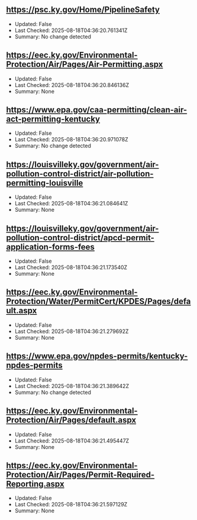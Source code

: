 ## https://psc.ky.gov/Home/PipelineSafety
- Updated: False
- Last Checked: 2025-08-18T04:36:20.761341Z
- Summary: No change detected

## https://eec.ky.gov/Environmental-Protection/Air/Pages/Air-Permitting.aspx
- Updated: False
- Last Checked: 2025-08-18T04:36:20.846136Z
- Summary: None

## https://www.epa.gov/caa-permitting/clean-air-act-permitting-kentucky
- Updated: False
- Last Checked: 2025-08-18T04:36:20.971078Z
- Summary: No change detected

## https://louisvilleky.gov/government/air-pollution-control-district/air-pollution-permitting-louisville
- Updated: False
- Last Checked: 2025-08-18T04:36:21.084641Z
- Summary: None

## https://louisvilleky.gov/government/air-pollution-control-district/apcd-permit-application-forms-fees
- Updated: False
- Last Checked: 2025-08-18T04:36:21.173540Z
- Summary: None

## https://eec.ky.gov/Environmental-Protection/Water/PermitCert/KPDES/Pages/default.aspx
- Updated: False
- Last Checked: 2025-08-18T04:36:21.279692Z
- Summary: None

## https://www.epa.gov/npdes-permits/kentucky-npdes-permits
- Updated: False
- Last Checked: 2025-08-18T04:36:21.389642Z
- Summary: No change detected

## https://eec.ky.gov/Environmental-Protection/Air/Pages/default.aspx
- Updated: False
- Last Checked: 2025-08-18T04:36:21.495447Z
- Summary: None

## https://eec.ky.gov/Environmental-Protection/Air/Pages/Permit-Required-Reporting.aspx
- Updated: False
- Last Checked: 2025-08-18T04:36:21.597129Z
- Summary: None

